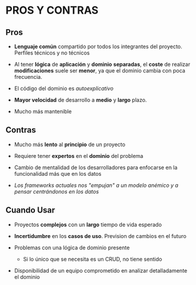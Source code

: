 # PROS Y CONTRAS

## Pros

+ **Lenguaje común** compartido por todos los integrantes del proyecto. Perfiles técnicos y no técnicos

+ Al tener **lógica** de **aplicación** y **dominio** **separadas**, el **coste** de realizar **modificaciones** suele ser **menor**, ya que el dominio cambia con poca frecuencia.

+ El código del dominio es _autoexplicativo_

+ **Mayor velocidad** de desarrollo a **medio** y **largo** plazo.

+ Mucho más mantenible


## Contras

+ Mucho más **lento** al **principio** de un proyecto

+ Requiere tener **expertos** en el **dominio** del problema

+ Cambio de mentalidad de los desarrolladores para enfocarse en la funcionalidad más que en los datos

+ _Los frameworks actuales nos "empujan" a un modelo anémico y a pensar centrándonos en los datos_


## Cuando Usar

+ Proyectos **complejos** con un **largo** tiempo de vida esperado

+ **Incertidumbre** en los **casos de uso**. Prevision de cambios en el futuro

+ Problemas con una lógica de dominio presente
    + Si lo único que se necesita es un CRUD, no tiene sentido

+ Disponibilidad de un equipo comprometido en analizar detalladamente el dominio
